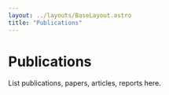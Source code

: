 ```yaml
---
layout: ../layouts/BaseLayout.astro
title: "Publications"
---
```


# Publications

List publications, papers, articles, reports here.